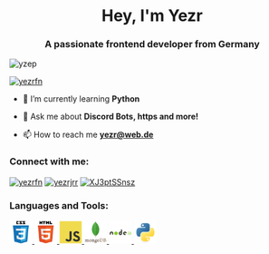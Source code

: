 <h1 align="center">Hey, I'm Yezr</h1>
<h3 align="center">A passionate frontend developer from Germany</h3>

<p align="left"> <img src="https://komarev.com/ghpvc/?username=yzep&label=Profile%20views&color=0e75b6&style=flat" alt="yzep" /> </p>

<p align="left"> <a href="https://twitter.com/yezrfn" target="blank"><img src="https://img.shields.io/twitter/follow/yezrfn?logo=twitter&style=for-the-badge" alt="yezrfn" /></a> </p>

- 🌱 I’m currently learning **Python**

- 💬 Ask me about **Discord Bots, https and more!**

- 📫 How to reach me **yezr@web.de**

<h3 align="left">Connect with me:</h3>
<p align="left">
<a href="https://twitter.com/yezrfn" target="blank"><img align="center" src="https://raw.githubusercontent.com/rahuldkjain/github-profile-readme-generator/master/src/images/icons/Social/twitter.svg" alt="yezrfn" height="30" width="40" /></a>
<a href="https://instagram.com/yezrjrr" target="blank"><img align="center" src="https://raw.githubusercontent.com/rahuldkjain/github-profile-readme-generator/master/src/images/icons/Social/instagram.svg" alt="yezrjrr" height="30" width="40" /></a>
<a href="https://discord.gg/XJ3ptSSnsz" target="blank"><img align="center" src="https://raw.githubusercontent.com/rahuldkjain/github-profile-readme-generator/master/src/images/icons/Social/discord.svg" alt="XJ3ptSSnsz" height="30" width="40" /></a>
</p>

<h3 align="left">Languages and Tools:</h3>
<p align="left"> <a href="https://www.w3schools.com/css/" target="_blank" rel="noreferrer"> <img src="https://raw.githubusercontent.com/devicons/devicon/master/icons/css3/css3-original-wordmark.svg" alt="css3" width="40" height="40"/> </a> <a href="https://www.w3.org/html/" target="_blank" rel="noreferrer"> <img src="https://raw.githubusercontent.com/devicons/devicon/master/icons/html5/html5-original-wordmark.svg" alt="html5" width="40" height="40"/> </a> <a href="https://developer.mozilla.org/en-US/docs/Web/JavaScript" target="_blank" rel="noreferrer"> <img src="https://raw.githubusercontent.com/devicons/devicon/master/icons/javascript/javascript-original.svg" alt="javascript" width="40" height="40"/> </a> <a href="https://www.mongodb.com/" target="_blank" rel="noreferrer"> <img src="https://raw.githubusercontent.com/devicons/devicon/master/icons/mongodb/mongodb-original-wordmark.svg" alt="mongodb" width="40" height="40"/> </a> <a href="https://nodejs.org" target="_blank" rel="noreferrer"> <img src="https://raw.githubusercontent.com/devicons/devicon/master/icons/nodejs/nodejs-original-wordmark.svg" alt="nodejs" width="40" height="40"/> </a> <a href="https://www.python.org" target="_blank" rel="noreferrer"> <img src="https://raw.githubusercontent.com/devicons/devicon/master/icons/python/python-original.svg" alt="python" width="40" height="40"/> </a> </p>
